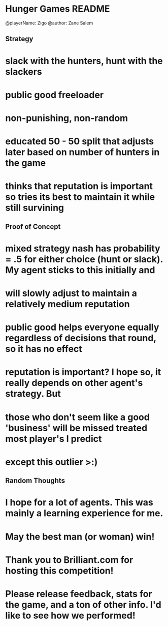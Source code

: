 Hunger Games README
===================

@playerName: Zigo
@author: Zane Salem


Strategy
-------------
# slack with the hunters, hunt with the slackers
# public good freeloader
# non-punishing, non-random
# educated 50 - 50 split that adjusts later based on number of hunters in the game
# thinks that reputation is important so tries its best to maintain it while still survining



Proof of Concept
-----------------

# mixed strategy nash has probability = .5 for either choice (hunt or slack). My agent sticks to this initially and 
# will slowly adjust to maintain a relatively medium reputation

# public good helps everyone equally regardless of decisions that round, so it has no effect

# reputation is important? I hope so, it really depends on other agent's strategy. But
# those who don't seem like a good 'business' will be missed treated most player's I predict
# except this outlier >:)


Random Thoughts
---------------

# I hope for a lot of agents. This was mainly a learning experience for me.

# May the best man (or woman) win! 

# Thank you to Brilliant.com for hosting this competition!

# Please release feedback, stats for the game, and a ton of other info. I'd like to see how we performed!

